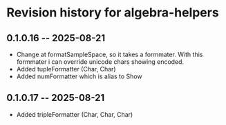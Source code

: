 # Revision history for algebra-helpers

## 0.1.0.16 -- 2025-08-21

* Change at formatSampleSpace, so it takes a formmater. With this formmater
i can override unicode chars showing encoded.
* Added tupleFormatter (Char, Char)
* Added numFormatter which is alias to Show

## 0.1.0.17 -- 2025-08-21
* Added tripleFormatter (Char, Char, Char)


